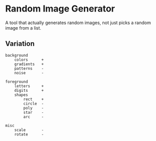 # Random Image Generator

A tool that actually generates random images, not just picks a random image from a list.

## Variation

```
background
    colors      +
    gradients   +
    patterns    -
    noise       -

foreground
    letters     +
    digits      +
    shapes
        rect    +
        circle  -
        poly    -
        star    -
        arc     -

misc
    scale       -
    rotate      -
```
